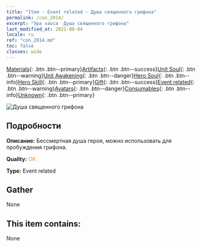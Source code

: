 ```yaml
---
title: "Item - Event related - Душа священного грифона"
permalink: /con_2014/
excerpt: "Эра хаоса  Душа священного грифона"
last_modified_at: 2021-08-04
locale: ru
ref: "con_2014.md"
toc: false
classes: wide
---
```

 [Materials](/ItemsRU/){: .btn .btn--primary}[Artifacts](/ItemsRU/Artifacts/){: .btn .btn--success}[Unit Soul](/ItemsRU/UnitSoul/){: .btn .btn--warning}[Unit Awakening](/ItemsRU/UnitAwakening/){: .btn .btn--danger}[Hero Soul](/ItemsRU/HeroSoul/){: .btn .btn--info}[Hero Skill](/ItemsRU/HeroSkill/){: .btn .btn--primary}[Gift](/ItemsRU/Gift/){: .btn .btn--success}[Event related](/ItemsRU/Events/){: .btn .btn--warning}[Avatars](/ItemsRU/Avatars/){: .btn .btn--danger}[Consumables](/ItemsRU/Consumables/){: .btn .btn--info}[Unknown](/ItemsRU/Unknown/){: .btn .btn--primary}

 ![Душа священного грифона](/images/t/juexing_103.jpg)

## Подробности
 **Описание:** Бессмертная душа героя, можно использовать для пробуждения грифона.

 **Quality:** <span style="color: #FF8C00">OK</span>

 **Type:** Event related

## Gather

  None

## This item contains:

  None

